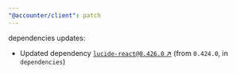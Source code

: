 ```yaml
---
"@accounter/client": patch
---
```

dependencies updates:
  - Updated dependency [`lucide-react@0.426.0` ↗︎](https://www.npmjs.com/package/lucide-react/v/0.426.0) (from `0.424.0`, in `dependencies`)
